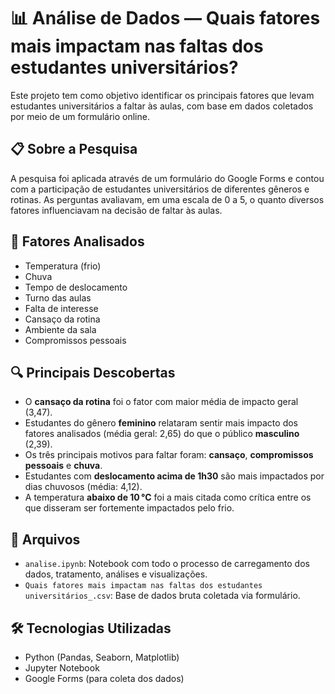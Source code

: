 # 📊 Análise de Dados — Quais fatores mais impactam nas faltas dos estudantes universitários?

Este projeto tem como objetivo identificar os principais fatores que levam estudantes universitários a faltar às aulas, com base em dados coletados por meio de um formulário online.

## 📋 Sobre a Pesquisa

A pesquisa foi aplicada através de um formulário do Google Forms e contou com a participação de estudantes universitários de diferentes gêneros e rotinas. As perguntas avaliavam, em uma escala de 0 a 5, o quanto diversos fatores influenciavam na decisão de faltar às aulas.

## 🧠 Fatores Analisados

- Temperatura (frio)
- Chuva
- Tempo de deslocamento
- Turno das aulas
- Falta de interesse
- Cansaço da rotina
- Ambiente da sala
- Compromissos pessoais

## 🔍 Principais Descobertas

- O **cansaço da rotina** foi o fator com maior média de impacto geral (3,47).
- Estudantes do gênero **feminino** relataram sentir mais impacto dos fatores analisados (média geral: 2,65) do que o público **masculino** (2,39).
- Os três principais motivos para faltar foram: **cansaço**, **compromissos pessoais** e **chuva**.
- Estudantes com **deslocamento acima de 1h30** são mais impactados por dias chuvosos (média: 4,12).
- A temperatura **abaixo de 10 °C** foi a mais citada como crítica entre os que disseram ser fortemente impactados pelo frio.

## 📁 Arquivos

- `analise.ipynb`: Notebook com todo o processo de carregamento dos dados, tratamento, análises e visualizações.
- `Quais fatores mais impactam nas faltas dos estudantes universitários_.csv`: Base de dados bruta coletada via formulário.

## 🛠️ Tecnologias Utilizadas

- Python (Pandas, Seaborn, Matplotlib)
- Jupyter Notebook
- Google Forms (para coleta dos dados)

